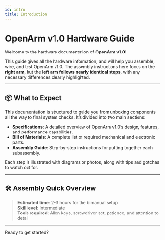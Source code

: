 ```yaml
---
id: intro
title: Introduction
---
```


# OpenArm v1.0 Hardware Guide

Welcome to the hardware documentation of **OpenArm v1.0**!

This guide gives all the hardware information, and   will help you assemble, wire, and test OpenArm v1.0. The assembly instructions here focus on the **right arm**, but the **left arm follows nearly identical steps**, with any necessary differences clearly highlighted.

---

## 📦 What to Expect

This documentation is structured to guide you from unboxing components all the way to final system checks. It’s divided into two main sections:

- **Specifications**: A detailed overview of OpenArm v1.0’s design, features, and performance capabilities.
- **Bill of Materials**: A complete list of required mechanical and electronic parts.
- **Assembly Guide**: Step-by-step instructions for putting together each subassembly.

Each step is illustrated with diagrams or photos, along with tips and gotchas to watch out for.

---

## 🛠️ Assembly Quick Overview

> **Estimated time**: 2–3 hours for the bimanual setup   
> **Skill level**: Intermediate  
> **Tools required**: Allen keys, screwdriver set, patience, and attention to detail

---

Ready to get started?